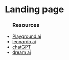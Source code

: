 <h1>Landing page</h1>
<ul> <h3>Resources</h3>
<li><a href="https://playgroundai.com/" >Playground.ai</li>
<li><a href="https://leonardo.ai/">leonardo.ai</li>
<li><a href="https://chat.openai.com/">chatGPT</li>
<li><a href="https://www.w.ai/">dream ai</li>
  
</ul>
